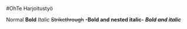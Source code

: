 #OhTe Harjoitustyö

Normal
**Bold**
*Italic*
~~Strikethrough~~
**-Bold and nested italic-**
***Bold and italic***
